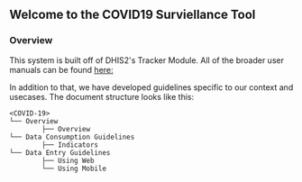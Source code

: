 ## Welcome to the COVID19 Surviellance Tool

### Overview

This system is built off of DHIS2's Tracker Module. All of the broader user manuals can be found [here:](https://dhis2.github.io/dhis2-docs/master/en/user/html/dhis2_user_manual_en.html)

In addition to that, we have developed guidelines specific to our context and usecases. The document structure looks like this:

```
<COVID-19>
└── Overview
        ├── Overview
└── Data Consumption Guidelines
        ├── Indicators
└── Data Entry Guidelines
        ├── Using Web
        └── Using Mobile
```